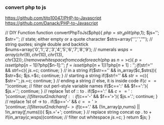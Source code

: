 ### convert php to js
https://github.com/tito10047/PHP-to-Javascript
https://github.com/Danack/PHP-to-Javascript

// DIY Function
function convertPhpToJs($php){
    $php=str_split($php,1); $js='';
    $str='';                                                                                      // state; either empty or a quote character
    $strs=array('\'','`','"');                                                                    // string quotes; single double and backtick
    $nums=array('0','1','2','3','4','5','6','7','8','9');                                         // numerals
    $wsps=array(chr(9),chr(10),chr(13),chr(32));                                                  // remove whitespace from code
    foreach($php as $n=>$c){
        $p=isset($php[$n-1])?$php[$n-1]:'';
        $f=isset($php[$n+1])?$php[$n+1]:'';
        if($str!='' && $str!=$c){ $js.=$c; continue; }                                        // in a string
        if($str=='' && in_array($c,$strs)){ $str=$c; $js.=$c; continue; }                     // starting a string
        if($str!='' && $str==$c){ $str='';  $js.=$c; continue; }                              // ending a string
        // else, it is inside code
        if($c=='$')continue;                                                                  // filter out perl-style variable names
        if($c==':' && $f==':'){ $js.='.'; continue; }                                         // replace 1st of :: to .
        if($p==':' && $c==':')continue;                                                       // filter out 2nd char of ::
        if($c=='-' && $f=='>'){ $js.='.'; continue; }                                         // replace 1st of -> to .
        if($p=='-' && $c=='>')continue;                                                       // filter out 2nd char of ->
        if($c=='.' && (!in_array($p,$nums) || !in_array($f,$nums))){ $js.='+'; continue; }    // replace string concat op . to +
        if(in_array($c,$wsps))continue;                                                       // filter out whitespace
        $js.=$c;
    }
    return $js;
}